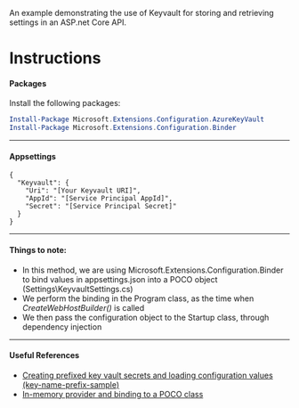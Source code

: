 An example demonstrating the use of Keyvault for storing and retrieving settings in an ASP.net Core API.

# Instructions
#### Packages
Install the following packages:

```powershell
Install-Package Microsoft.Extensions.Configuration.AzureKeyVault
Install-Package Microsoft.Extensions.Configuration.Binder
```

---

#### Appsettings

```
{
  "Keyvault": {
    "Uri": "[Your Keyvault URI]",
    "AppId": "[Service Principal AppId]",
    "Secret": "[Service Principal Secret]"
  } 
}
```

---
#### Things to note:

- In this method, we are using Microsoft.Extensions.Configuration.Binder to bind values in appsettings.json into a POCO object (Settings\KeyvaultSettings.cs)
- We perform the binding in the Program class, as the time when _CreateWebHostBuilder()_ is called
- We then pass the configuration object to the Startup class, through dependency injection

---

#### Useful References

- [Creating prefixed key vault secrets and loading configuration values (key-name-prefix-sample)][1]
- [In-memory provider and binding to a POCO class][2]


[1]: https://docs.microsoft.com/en-us/aspnet/core/security/key-vault-configuration?view=aspnetcore-2.1&tabs=aspnetcore2x
[2]: https://docs.microsoft.com/en-us/aspnet/core/fundamentals/configuration/?view=aspnetcore-2.1&tabs=basicconfiguration#in-memory-provider-and-binding-to-a-poco-class